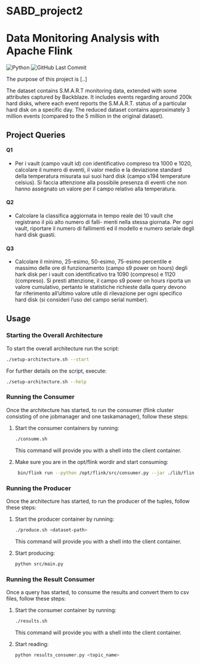 # SABD_project2

# Data Monitoring Analysis with Apache Flink

![Python](https://img.shields.io/badge/Python-v3.11-blue.svg?logo=python&longCache=true&logoColor=white&colorB=5e81ac&style=flat-square&colorA=4c566a)
![GitHub Last Commit](https://img.shields.io/github/last-commit/google/skia.svg?style=flat-square&colorA=4c566a&colorB=a3be8c&logo=GitHub)

The purpose of this project is [..]

The dataset contains S.M.A.R.T monitoring data, extended with some attributes captured by Backblaze. It includes events regarding around 200k hard disks, where each event reports the S.M.A.R.T. status of a particular hard disk on a specific day. The reduced dataset contains approximately 3 million events (compared to the 5 million in the original dataset).

## Project Queries

#### Q1

- Per i vault (campo vault id) con identificativo compreso tra 1000 e 1020, calcolare il numero di
eventi, il valor medio e la deviazione standard della temperatura misurata sui suoi hard disk (campo
s194 temperature celsius). Si faccia attenzione alla possibile presenza di eventi che non
hanno assegnato un valore per il campo relativo alla temperatura.

#### Q2

- Calcolare la classifica aggiornata in tempo reale dei 10 vault che registrano il più alto numero di falli-
menti nella stessa giornata. Per ogni vault, riportare il numero di fallimenti ed il modello e numero
seriale degli hard disk guasti.

#### Q3

- Calcolare il minimo, 25-esimo, 50-esimo, 75-esimo percentile e massimo delle ore di funzionamento
(campo s9 power on hours) degli hark disk per i vault con identificativo tra 1090 (compreso) e
1120 (compreso). Si presti attenzione, il campo s9 power on hours riporta un valore cumulativo,
pertanto le statistiche richieste dalla query devono far riferimento all’ultimo valore utile di rilevazione
per ogni specifico hard disk (si consideri l’uso del campo serial number).

## Usage

### Starting the Overall Architecture

To start the overall architecture run the script:

   ```bash
   ./setup-architecture.sh --start
   ```

For further details on the script, execute:

   ```bash
   ./setup-architecture.sh --help
   ```

### Running the Consumer

Once the architecture has started, to run the consumer (flink cluster consisting of one jobmanager and one taskamanager), follow these steps:

1. Start the consumer containers by running:

   ```bash
   ./consume.sh
   ```
   This command will provide you with a shell into the client container.
   
2. Make sure you are in the opt/flink wordir and start consuming:
   
   ```bash
    bin/flink run --python /opt/flink/src/consumer.py --jar ./lib/flink-sql-connector-kafka-1.17.1.jar -- [ q1 | q2 | q3 ] [ 1 | 3 | all ]
   ```
   
### Running the Producer

Once the architecture has started, to run the producer of the tuples, follow these steps:

1. Start the producer container by running:

   ```bash
   ./produce.sh <dataset-path>
   ```
   This command will provide you with a shell into the client container.

2. Start producing:
   
   ```bash
   python src/main.py
   ```

### Running the Result Consumer

Once a query has started, to consume the results and convert them to csv files, follow these steps:

1. Start the consumer container by running:

   ```bash
   ./results.sh
   ```
   This command will provide you with a shell into the client container.

2. Start reading:
   
   ```bash
   python results_consumer.py <topic_name>
   ```
